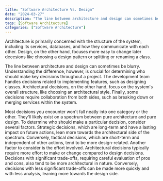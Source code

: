 ```yaml
---
title: "Software Architecture Vs. Design"
date: "2024-03-27"
description: "The line between architecture and design can sometimes be blurry.  Understanding the difference, however, is crucial for determining who should make key decisions throughout a project."
tags: [Software Architecture]
categories: ["Software Architecture"]
---
```


Architecture is primarily concerned with the structure of the system, including its services, databases, and how they communicate with each other. Design, on the other hand, focuses more easy to change later decesions like choosing a design pattern or splitting or renaming a class.

The line between architecture and design can sometimes be blurry. Understanding the difference, however, is crucial for determining who should make key decisions throughout a project. The development team handles decisions related to implementing features, such as designing classes. Architectural decisions, on the other hand, focus on the system's overall structure, like choosing an architectural style. Finally, some decisions require collaboration from both sides, such as breaking down or merging services within the system.

Most decisions you encounter won't fall neatly into one category or the other. They'll likely exist on a spectrum between pure architecture and pure design. To determine who should make a particular decision, consider several factors. Strategic decisions, which are long-term and have a lasting impact on future actions, lean more towards the architectural side of the spectrum. Conversely, tactical decisions, which are short-term and independent of other actions, tend to be more design-related. Another factor to consider is the effort involved. Architectural decisions typically require more effort to make or change compared to design decisions. Decisions with significant trade-offs, requiring careful evaluation of pros and cons, also tend to be more architectural in nature. Conversely, decisions with less significant trade-offs can be made more quickly and with less analysis, leaning more towards the design side.
